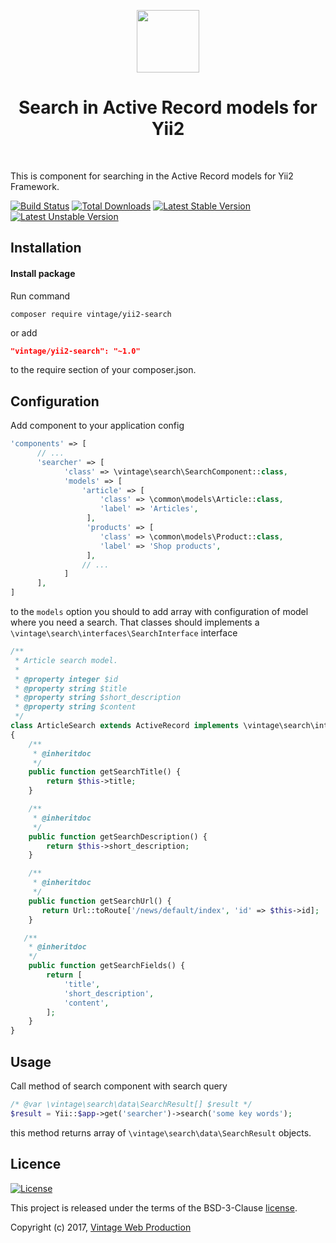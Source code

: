 <p align="center">
    <a href="https://github.com/Vintage-web-production" target="_blank">
        <img src="https://avatars1.githubusercontent.com/u/25753250" height="100px">
    </a>
    <h1 align="center">Search in Active Record models for Yii2</h1>
    <br>
</p>

This is component for searching in the Active Record models for Yii2 Framework.

[![Build Status](https://travis-ci.org/Vintage-web-production/yii2-search.svg?branch=master)](https://travis-ci.org/Vintage-web-production/yii2-search)
[![Total Downloads](https://poser.pugx.org/vintage/yii2-search/downloads)](https://packagist.org/packages/vintage/yii2-search)
[![Latest Stable Version](https://poser.pugx.org/vintage/yii2-search/v/stable)](CHANGELOG.md)
[![Latest Unstable Version](https://poser.pugx.org/vintage/yii2-search/v/unstable)](CHANGELOG.md)

Installation
------------
#### Install package
Run command
```
composer require vintage/yii2-search
```
or add
```json
"vintage/yii2-search": "~1.0"
```
to the require section of your composer.json.

Configuration
-------------
Add component to your application config
```php
'components' => [
      // ...
      'searcher' => [
            'class' => \vintage\search\SearchComponent::class,
            'models' => [
                'article' => [
                    'class' => \common\models\Article::class,
                    'label' => 'Articles',
                 ],
                 'products' => [
                    'class' => \common\models\Product::class,
                    'label' => 'Shop products',
                 ],
                // ...
            ]
      ],
]
```
to the `models` option you should to add array with configuration of model where you need a search.
That classes should implements a `\vintage\search\interfaces\SearchInterface` interface
```php
/**
 * Article search model.
 * 
 * @property integer $id
 * @property string $title
 * @property string $short_description
 * @property string $content
 */
class ArticleSearch extends ActiveRecord implements \vintage\search\interfaces\SearchInterface
{
    /**
     * @inheritdoc
     */
    public function getSearchTitle() {
        return $this->title;
    }

    /**
     * @inheritdoc
     */
    public function getSearchDescription() {
        return $this->short_description;
    }

    /**
     * @inheritdoc
     */
    public function getSearchUrl() {
       return Url::toRoute['/news/default/index', 'id' => $this->id];
    }

   /**
    * @inheritdoc
    */
    public function getSearchFields() {
        return [
            'title',
            'short_description',
            'content',
        ];
    }
}
```

Usage
-----
Call method of search component with search query
```php
/* @var \vintage\search\data\SearchResult[] $result */
$result = Yii::$app->get('searcher')->search('some key words');
```
this method returns array of `\vintage\search\data\SearchResult` objects.

Licence
-------
[![License](https://poser.pugx.org/vintage/yii2-search/license)](LICENSE)

This project is released under the terms of the BSD-3-Clause [license](LICENSE).

Copyright (c) 2017, [Vintage Web Production](https://vintage.com.ua/)